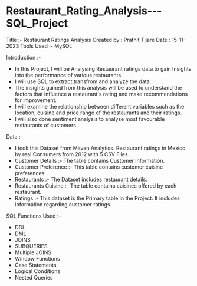 # Restaurant_Rating_Analysis---SQL_Project

 Title :- Restaurant Ratings Analysis 
 Created by : Prathit Tijare
 Date : 15-11-2023 
 Tools Used :- MySQL

 Introduction :- 

 * In this Project, I will be Analysing Restaurant ratings data to gain Insights into the performance of various restaurants.
 * I will use SQL to extract,transfrom and analyze the data.
 * The insights gained from this analysis will be used to understand the factors that influence a restaurant's rating and make recommendations for improvement.
 * I will examine the relationship between different variables such as the location, cuisine and price range of the restaurants and their ratings.
 * I will also done sentiment analysis to analyse most favourable restaurants of customers.

 Data :-

 * I took this Dataset from Maven Analytics. Restaurant ratings in Mexico by real Consumers from 2012 with 5 CSV Files.
 * Customer Details :- The table contains Customer Information.
 * Customer Preference :- This table contains customer cuisine preferences.
 * Restaurants :- The Dataset includes restaurant details.
 * Restaurants Cuisine :- The table contains cuisines offered by each restaurant.
 * Ratings :- This dataset is the Primary table in the Project. It includes information regarding customer ratings.

SQL Functions Used :-

 * DDL
 * DML
 * JOINS
 * SUBQUERIES
 * Multiple JOINS
 * Window Functions
 * Case Statements
 * Logical Conditions
 * Nested Queries
